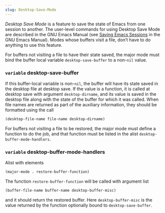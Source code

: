 ```yaml
---
slug: Desktop-Save-Mode
---
```


*Desktop Save Mode* is a feature to save the state of Emacs from one session to another. The user-level commands for using Desktop Save Mode are described in the GNU Emacs Manual (see [Saving Emacs Sessions](https://www.gnu.org/software/emacs/manual/html_mono/emacs.html#Saving-Emacs-Sessions) in the GNU Emacs Manual). Modes whose buffers visit a file, don’t have to do anything to use this feature.

For buffers not visiting a file to have their state saved, the major mode must bind the buffer local variable `desktop-save-buffer` to a non-`nil` value.

### <span className="tag variable">`variable`</span> **desktop-save-buffer**

If this buffer-local variable is non-`nil`, the buffer will have its state saved in the desktop file at desktop save. If the value is a function, it is called at desktop save with argument `desktop-dirname`, and its value is saved in the desktop file along with the state of the buffer for which it was called. When file names are returned as part of the auxiliary information, they should be formatted using the call

```lisp
(desktop-file-name file-name desktop-dirname)
```

For buffers not visiting a file to be restored, the major mode must define a function to do the job, and that function must be listed in the alist `desktop-buffer-mode-handlers`.

### <span className="tag variable">`variable`</span> **desktop-buffer-mode-handlers**

Alist with elements

```lisp
(major-mode . restore-buffer-function)
```

The function `restore-buffer-function` will be called with argument list

```lisp
(buffer-file-name buffer-name desktop-buffer-misc)
```

and it should return the restored buffer. Here `desktop-buffer-misc` is the value returned by the function optionally bound to `desktop-save-buffer`.
